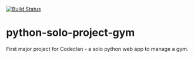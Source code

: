 [![Build Status](https://travis-ci.com/nealeb4zod/python-solo-project-gym.svg?branch=main)](https://travis-ci.com/nealeb4zod/python-solo-project-gym)

# python-solo-project-gym
First major project for Codeclan - a solo python web app to manage a gym.
